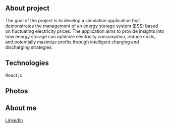 ## About project

The goal of the project is to develop a simulation application that demonstrates the management of an energy storage system (ESS) based on fluctuating electricity prices. The application aims to provide insights into how energy storage can optimize electricity consumption, reduce costs, and potentially maximize profits through intelligent charging and discharging strategies.

## Technologies

React.js

## Photos

## About me

[LinkedIn](https://www.linkedin.com/in/tomasz-kiecka/)
